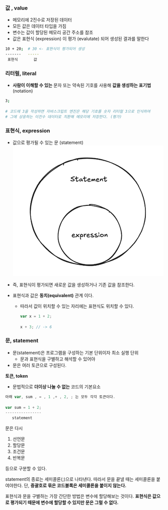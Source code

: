 ### 값 , value

- 메모리에 2진수로 저장된 데이터
- 모든 값은 데이터 타입을 가짐
- 변수는 값이 할당된 메모리 공간 주소를 참조
- 값은 표현식 (expression) 이 평가 (evalutate) 되어 생성된 결과를 말한다

```bash
10 + 20;  # 30 <- 표현식이 평가되어 생성
-------   -----
 표현식       값
```

### 리터럴, literal

- **사람이 이해할 수 있는** 문자 또는 약속된 기호를 사용해 **값을 생성하는 표기법**(notation)

```bash
3;

# 코드에 3을 작성하면 자바스크립트 엔진은 해당 기호를 숫자 리터럴 3으로 인식하여
# 그에 상응하는 이진수 데이터로 치환해 메모리에 저장한다. (평가)
```

### 표현식, expression

- 값으로 평가될 수 있는 문 (statement)
![ch-5-1.png](resource/ch-5-1.png)

- 즉, 표현식이 평가되면 새로운 값을 생성하거나 기존 값을 참조한다.
- 표현식과 값은 **동치(equivalent)** 관계 이다.
    - 따라서 값이 위치할 수 있는 자리에는 표현식도 위치할 수 있다.

        ```jsx
        var x = 1 + 2;
        
        x + 3; // -> 6
        ```



### 문, statement

- 문(statement)은 프로그램을 구성하는 기본 단위이자 최소 실행 단위
    - 문과 표현식을 구별하고 해석할 수 있어야
- 문은 여러 토큰으로 구성된다.

**토큰, token**

- 문법적으로 **더이상 나눌 수 없는** 코드의 기본요소

```jsx
아래 var, sum , = , 1 ,+ , 2, ; 는 모두 각각 토큰이다.

var sum = 1 + 2;
----------------
   statement
```

문은 다시

1. 선언문
2. 할당문
3. 조건문
4. 반복문

등으로 구분할 수 있다.

statement의 종료는 세미콜론(;)으로 나타낸다. 따라서 문을 끝낼 때는 세미콜론을 붙여야한다.
단, **중괄호로 묶은 코드블록은 세미콜론을 붙이지 않는다.**

표현식과 문을 구별하는 가장 간단한 방법은 변수에 할당해보는 것이다.
**표현식은 값으로 평가되기 때문에 변수에 할당할 수 있지만 문은 그럴 수 없다.**